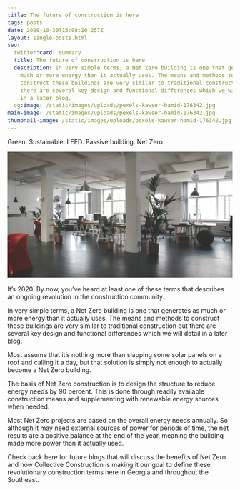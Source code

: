 ```yaml
---
title: The future of construction is here
tags: posts
date: 2020-10-30T15:08:20.257Z
layout: single-posts.html
seo:
  twitter:card: summary
  title: The future of construction is here
  description: In very simple terms, a Net Zero building is one that generates as
    much or more energy than it actually uses. The means and methods to
    construct these buildings are very similar to traditional construction but
    there are several key design and functional differences which we will detail
    in a later blog.
  og:image: /static/images/uploads/pexels-kawser-hamid-176342.jpg
main-image: /static/images/uploads/pexels-kawser-hamid-176342.jpg
thumbnail-image: /static/images/uploads/pexels-kawser-hamid-176342.jpg
---
```

<!--StartFragment-->

Green. Sustainable. LEED. Passive building. Net Zero.

![](/static/images/uploads/pexels-marc-mueller-380768.jpg)

It’s 2020. By now, you’ve heard at least one of these terms that describes an ongoing revolution in the construction community. 

In very simple terms, a Net Zero building is one that generates as much or more energy than it actually uses. The means and methods to construct these buildings are very similar to traditional construction but there are several key design and functional differences which we will detail in a later blog.

Most assume that it’s nothing more than slapping some solar panels on a roof and calling it a day, but that solution is simply not enough to actually become a Net Zero building. 

The basis of Net Zero construction is to design the structure to reduce energy needs by 90 percent. This is done through readily available construction means and supplementing with renewable energy sources when needed.

Most Net Zero projects are based on the overall energy needs annually. So although it may need external sources of power for periods of time, the net results are a positive balance at the end of the year, meaning the building made more power than it actually used.

Check back here for future blogs that will discuss the benefits of Net Zero and how Collective Construction is making it our goal to define these revolutionary construction terms here in Georgia and throughout the Southeast.

<!--EndFragment-->